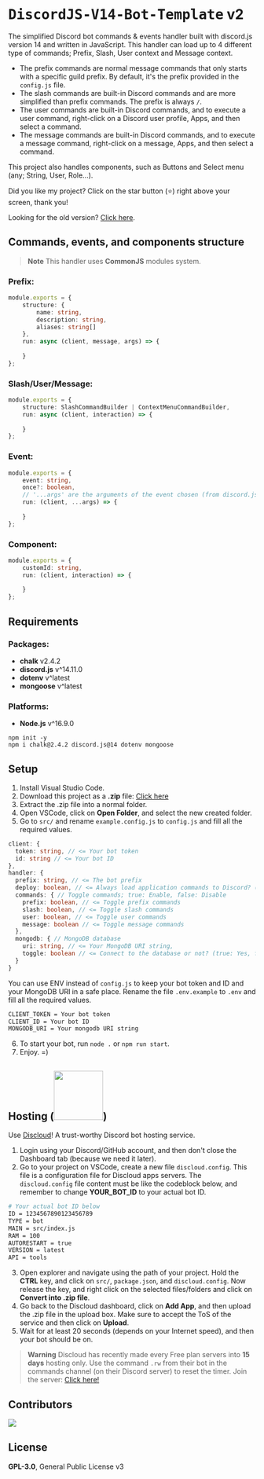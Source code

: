 # <samp>DiscordJS-V14-Bot-Template</samp> v2

The simplified Discord bot commands & events handler built with discord.js version 14 and written in JavaScript. This handler can load up to 4 different type of commands; Prefix, Slash, User context and Message context.

- The prefix commands are normal message commands that only starts with a specific guild prefix. By default, it's the prefix provided in the `config.js` file.
- The slash commands are built-in Discord commands and are more simplified than prefix commands. The prefix is always `/`.
- The user commands are built-in Discord commands, and to execute a user command, right-click on a Discord user profile, Apps, and then select a command.
- The message commands are built-in Discord commands, and to execute a message command, right-click on a message, Apps, and then select a command.

This project also handles components, such as Buttons and Select menu (any; String, User, Role...).

Did you like my project? Click on the star button (⭐️) right above your screen, thank you!

Looking for the old version? [Click here](https://github.com/TFAGaming/DiscordJS-V14-Bot-Template/releases/tag/v1.7.0-last).

## Commands, events, and components structure

> **Note**
> This handler uses **CommonJS** modules system.

### Prefix:
```ts
module.exports = {
    structure: {
        name: string,
        description: string,
        aliases: string[]
    },
    run: async (client, message, args) => {
        
    }
};
```

### Slash/User/Message:
```ts
module.exports = {
    structure: SlashCommandBuilder | ContextMenuCommandBuilder,
    run: async (client, interaction) => {
        
    }
};
```

### Event:
```ts
module.exports = {
    event: string,
    once?: boolean,
    // '...args' are the arguments of the event chosen (from discord.js).
    run: (client, ...args) => {
        
    }
};
```

### Component:
```ts
module.exports = {
    customId: string,
    run: (client, interaction) => {
        
    }
};
```

## Requirements
### Packages:
- **chalk** v2.4.2
- **discord.js** v^14.11.0
- **dotenv** v^latest
- **mongoose** v^latest

### Platforms:
- **Node.js** v^16.9.0

```
npm init -y
npm i chalk@2.4.2 discord.js@14 dotenv mongoose
```

## Setup
1. Install Visual Studio Code.
2. Download this project as a **.zip** file: [Click here](https://github.com/TFAGaming/DiscordJS-V14-Bot-Template/archive/refs/heads/main.zip)
3. Extract the .zip file into a normal folder.
4. Open VSCode, click on **Open Folder**, and select the new created folder.
5. Go to `src/` and rename `example.config.js` to `config.js` and fill all the required values.

```ts
client: {
  token: string, // <= Your bot token
  id: string // <= Your bot ID
},
handler: {
  prefix: string, // <= The bot prefix
  deploy: boolean, // <= Always load application commands to Discord? (true: Yes, false: No)
  commands: { // Toggle commands; true: Enable, false: Disable
    prefix: boolean, // <= Toggle prefix commands
    slash: boolean, // <= Toggle slash commands
    user: boolean, // <= Toggle user commands
    message: boolean // <= Toggle message commands
  },
  mongodb: { // MongoDB database
    uri: string, // <= Your MongoDB URI string,
    toggle: boolean // <= Connect to the database or not? (true: Yes, false: No)
  }
}
```

You can use ENV instead of `config.js` to keep your bot token and ID and your MongoDB URI in a safe place. Rename the file `.env.example` to `.env` and fill all the required values.

```apache
CLIENT_TOKEN = Your bot token
CLIENT_ID = Your bot ID
MONGODB_URI = Your mongodb URI string
```

6. To start your bot, run `node .` or `npm run start`.
7. Enjoy. =)

## Hosting (<img src="https://media.discordapp.net/attachments/1111644651036876822/1124045180484472882/discloud_white_horizon-e96efbfa.png?width=960&height=163" width=100>)
Use [Discloud](https://discloudbot.com/)! A trust-worthy Discord bot hosting service.

1. Login using your Discord/GitHub account, and then don't close the Dashboard tab (because we need it later).
2. Go to your project on VSCode, create a new file `discloud.config`. This file is a configuration file for Discloud apps servers. The `discloud.config` file content must be like the codeblock below, and remember to change **YOUR_BOT_ID** to your actual bot ID.

```apache
# Your actual bot ID below
ID = 1234567890123456789
TYPE = bot
MAIN = src/index.js
RAM = 100
AUTORESTART = true
VERSION = latest
API = tools
```

3. Open explorer and navigate using the path of your project. Hold the **CTRL** key, and click on `src/`, `package.json`, and `discloud.config`. Now release the key, and right click on the selected files/folders and click on **Convert into .zip file**.
4. Go back to the Discloud dashboard, click on **Add App**, and then upload the .zip file in the upload box. Make sure to accept the ToS of the service and then click on **Upload**.
5. Wait for at least 20 seconds (depends on your Internet speed), and then your bot should be on.

> **Warning**
> Discloud has recently made every Free plan servers into **15 days** hosting only. Use the command `.rw` from their bot in the commands channel (on their Discord server) to reset the timer. Join the server: [Click here!](https://discord.gg/discloud-584490943034425391)

## Contributors
<img src="https://contrib.rocks/image?repo=TFAGaming/DiscordJS-V14-Bot-Template">

## License
**GPL-3.0**, General Public License v3